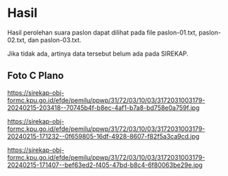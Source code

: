 # Hasil

Hasil perolehan suara paslon dapat dilihat pada file paslon-01.txt, paslon-02.txt, dan paslon-03.txt.

Jika tidak ada, artinya data tersebut belum ada pada SIREKAP.

## Foto C Plano

https://sirekap-obj-formc.kpu.go.id/efde/pemilu/ppwp/31/72/03/10/03/3172031003179-20240215-203418--70745b4f-b8ec-4af1-b7a8-bd758e0a759f.jpg

https://sirekap-obj-formc.kpu.go.id/efde/pemilu/ppwp/31/72/03/10/03/3172031003179-20240215-171232--0f659805-16df-4928-8607-f82f5a3ca9cd.jpg

https://sirekap-obj-formc.kpu.go.id/efde/pemilu/ppwp/31/72/03/10/03/3172031003179-20240215-171407--bef63ed2-f405-47bd-b8c4-6f80063be29e.jpg
